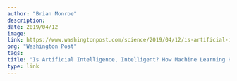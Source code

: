 ```yaml
---
author: "Brian Monroe"
description:
date: 2019/04/12
image:
link: https://www.washingtonpost.com/science/2019/04/12/is-artificial-intelligence-intelligent-how-machine-learning-has-developed/?noredirect=on&utm_term=.e8d4c07fe99b
org: "Washington Post"
tags:
title: "Is Artificial Intelligence, Intelligent? How Machine Learning Has Developed."
type: link
---
```

